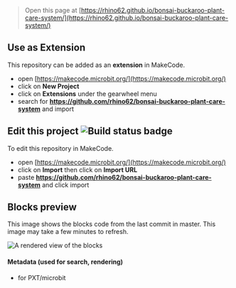 
> Open this page at [https://rhino62.github.io/bonsai-buckaroo-plant-care-system/](https://rhino62.github.io/bonsai-buckaroo-plant-care-system/)

## Use as Extension

This repository can be added as an **extension** in MakeCode.

* open [https://makecode.microbit.org/](https://makecode.microbit.org/)
* click on **New Project**
* click on **Extensions** under the gearwheel menu
* search for **https://github.com/rhino62/bonsai-buckaroo-plant-care-system** and import

## Edit this project ![Build status badge](https://github.com/rhino62/bonsai-buckaroo-plant-care-system/workflows/MakeCode/badge.svg)

To edit this repository in MakeCode.

* open [https://makecode.microbit.org/](https://makecode.microbit.org/)
* click on **Import** then click on **Import URL**
* paste **https://github.com/rhino62/bonsai-buckaroo-plant-care-system** and click import

## Blocks preview

This image shows the blocks code from the last commit in master.
This image may take a few minutes to refresh.

![A rendered view of the blocks](https://github.com/rhino62/bonsai-buckaroo-plant-care-system/raw/master/.github/makecode/blocks.png)

#### Metadata (used for search, rendering)

* for PXT/microbit
<script src="https://makecode.com/gh-pages-embed.js"></script><script>makeCodeRender("{{ site.makecode.home_url }}", "{{ site.github.owner_name }}/{{ site.github.repository_name }}");</script>

